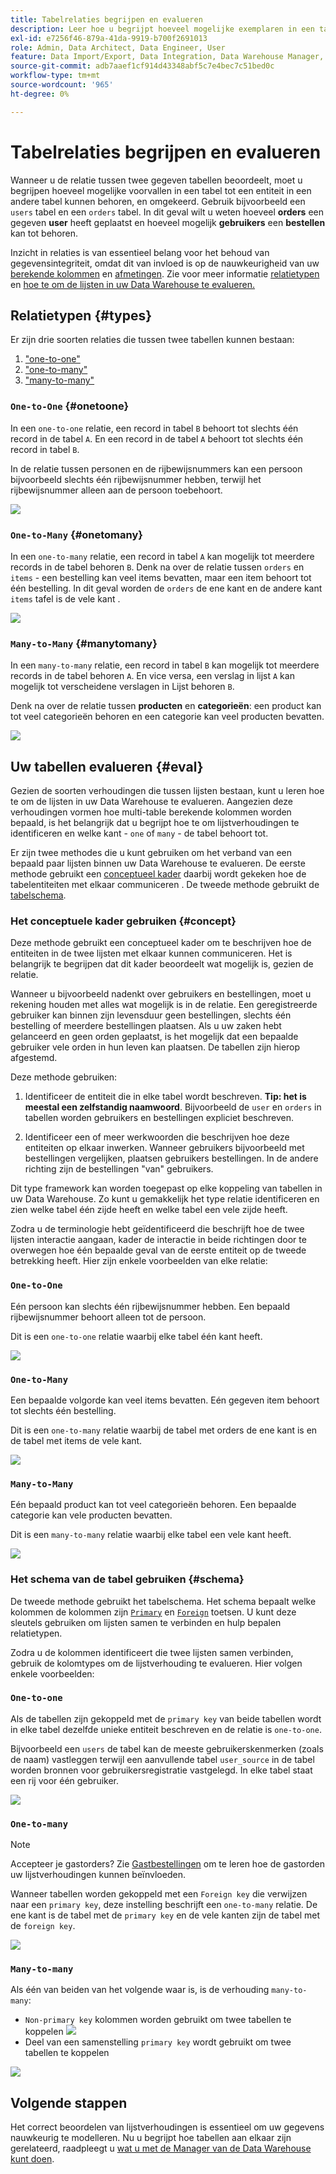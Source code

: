 ```yaml
---
title: Tabelrelaties begrijpen en evalueren
description: Leer hoe u begrijpt hoeveel mogelijke exemplaren in een tabel tot een entiteit in een andere tabel kunnen behoren.
exl-id: e7256f46-879a-41da-9919-b700f2691013
role: Admin, Data Architect, Data Engineer, User
feature: Data Import/Export, Data Integration, Data Warehouse Manager, Commerce Tables
source-git-commit: adb7aaef1cf914d43348abf5c7e4bec7c51bed0c
workflow-type: tm+mt
source-wordcount: '965'
ht-degree: 0%

---
```


# Tabelrelaties begrijpen en evalueren

Wanneer u de relatie tussen twee gegeven tabellen beoordeelt, moet u begrijpen hoeveel mogelijke voorvallen in een tabel tot een entiteit in een andere tabel kunnen behoren, en omgekeerd. Gebruik bijvoorbeeld een `users` tabel en een `orders` tabel. In dit geval wilt u weten hoeveel **orders** een gegeven **user** heeft geplaatst en hoeveel mogelijk **gebruikers** een **bestellen** kan tot behoren.

Inzicht in relaties is van essentieel belang voor het behoud van gegevensintegriteit, omdat dit van invloed is op de nauwkeurigheid van uw [berekende kolommen](../data-warehouse-mgr/creating-calculated-columns.md) en [afmetingen](../data-warehouse-mgr/manage-data-dimensions-metrics.md). Zie voor meer informatie [relatietypen](#types) en [hoe te om de lijsten in uw Data Warehouse te evalueren.](#eval)

## Relatietypen {#types}

Er zijn drie soorten relaties die tussen twee tabellen kunnen bestaan:

1. [&quot;one-to-one&quot;](#onetoone)
1. [&quot;one-to-many&quot;](#onetomany)
1. [&quot;many-to-many&quot;](#manytomany)

### `One-to-One` {#onetoone}

In een `one-to-one` relatie, een record in tabel `B` behoort tot slechts één record in de tabel `A`. En een record in de tabel `A` behoort tot slechts één record in tabel `B`.

In de relatie tussen personen en de rijbewijsnummers kan een persoon bijvoorbeeld slechts één rijbewijsnummer hebben, terwijl het rijbewijsnummer alleen aan de persoon toebehoort.

![](../../assets/one-to-one.png)

### `One-to-Many` {#onetomany}

In een `one-to-many` relatie, een record in tabel `A` kan mogelijk tot meerdere records in de tabel behoren `B`. Denk na over de relatie tussen `orders` en `items` - een bestelling kan veel items bevatten, maar een item behoort tot één bestelling. In dit geval worden de `orders` de ene kant en de andere kant `items` tafel is de vele kant .

![](../../assets/one-to-many_001.png)

### `Many-to-Many` {#manytomany}

In een `many-to-many` relatie, een record in tabel `B` kan mogelijk tot meerdere records in de tabel behoren `A`. En vice versa, een verslag in lijst `A` kan mogelijk tot verscheidene verslagen in Lijst behoren `B`.

Denk na over de relatie tussen **producten** en **categorieën**: een product kan tot veel categorieën behoren en een categorie kan veel producten bevatten.

![](../../assets/many-to-many.png)

## Uw tabellen evalueren {#eval}

Gezien de soorten verhoudingen die tussen lijsten bestaan, kunt u leren hoe te om de lijsten in uw Data Warehouse te evalueren. Aangezien deze verhoudingen vormen hoe multi-table berekende kolommen worden bepaald, is het belangrijk dat u begrijpt hoe te om lijstverhoudingen te identificeren en welke kant - `one` of `many` - de tabel behoort tot.

Er zijn twee methodes die u kunt gebruiken om het verband van een bepaald paar lijsten binnen uw Data Warehouse te evalueren. De eerste methode gebruikt een [conceptueel kader](#concept) daarbij wordt gekeken hoe de tabelentiteiten met elkaar communiceren . De tweede methode gebruikt de [tabelschema](#schema).

### Het conceptuele kader gebruiken {#concept}

Deze methode gebruikt een conceptueel kader om te beschrijven hoe de entiteiten in de twee lijsten met elkaar kunnen communiceren. Het is belangrijk te begrijpen dat dit kader beoordeelt wat mogelijk is, gezien de relatie.

Wanneer u bijvoorbeeld nadenkt over gebruikers en bestellingen, moet u rekening houden met alles wat mogelijk is in de relatie. Een geregistreerde gebruiker kan binnen zijn levensduur geen bestellingen, slechts één bestelling of meerdere bestellingen plaatsen. Als u uw zaken hebt gelanceerd en geen orden geplaatst, is het mogelijk dat een bepaalde gebruiker vele orden in hun leven kan plaatsen. De tabellen zijn hierop afgestemd.

Deze methode gebruiken:

1. Identificeer de entiteit die in elke tabel wordt beschreven. **Tip: het is meestal een zelfstandig naamwoord**. Bijvoorbeeld de `user` en `orders` in tabellen worden gebruikers en bestellingen expliciet beschreven.

1. Identificeer een of meer werkwoorden die beschrijven hoe deze entiteiten op elkaar inwerken. Wanneer gebruikers bijvoorbeeld met bestellingen vergelijken, plaatsen gebruikers bestellingen. In de andere richting zijn de bestellingen &quot;van&quot; gebruikers.

Dit type framework kan worden toegepast op elke koppeling van tabellen in uw Data Warehouse. Zo kunt u gemakkelijk het type relatie identificeren en zien welke tabel één zijde heeft en welke tabel een vele zijde heeft.

Zodra u de terminologie hebt geïdentificeerd die beschrijft hoe de twee lijsten interactie aangaan, kader de interactie in beide richtingen door te overwegen hoe één bepaalde geval van de eerste entiteit op de tweede betrekking heeft. Hier zijn enkele voorbeelden van elke relatie:

### `One-to-One`

Eén persoon kan slechts één rijbewijsnummer hebben. Een bepaald rijbewijsnummer behoort alleen tot de persoon.

Dit is een `one-to-one` relatie waarbij elke tabel één kant heeft.

![](../../assets/one-to-one3.png)

### `One-to-Many`

Een bepaalde volgorde kan veel items bevatten. Eén gegeven item behoort tot slechts één bestelling.

Dit is een `one-to-many` relatie waarbij de tabel met orders de ene kant is en de tabel met items de vele kant.

![](../../assets/one-to-many3.png)

### `Many-to-Many`

Eén bepaald product kan tot veel categorieën behoren. Een bepaalde categorie kan vele producten bevatten.

Dit is een `many-to-many` relatie waarbij elke tabel een vele kant heeft.

![](../../assets/many-to-many3.png)

### Het schema van de tabel gebruiken {#schema}

De tweede methode gebruikt het tabelschema. Het schema bepaalt welke kolommen de kolommen zijn [`Primary`](https://en.wikipedia.org/wiki/Unique_key) en [`Foreign`](https://en.wikipedia.org/wiki/Foreign_key) toetsen. U kunt deze sleutels gebruiken om lijsten samen te verbinden en hulp bepalen relatietypen.

Zodra u de kolommen identificeert die twee lijsten samen verbinden, gebruik de kolomtypes om de lijstverhouding te evalueren. Hier volgen enkele voorbeelden:

### `One-to-one`

Als de tabellen zijn gekoppeld met de `primary key` van beide tabellen wordt in elke tabel dezelfde unieke entiteit beschreven en de relatie is `one-to-one`.

Bijvoorbeeld een `users` de tabel kan de meeste gebruikerskenmerken (zoals de naam) vastleggen terwijl een aanvullende tabel `user_source` in de tabel worden bronnen voor gebruikersregistratie vastgelegd. In elke tabel staat een rij voor één gebruiker.

![](../../assets/one-to-one1.png)

### `One-to-many`

>[!NOTE]
>
>Accepteer je gastorders? Zie [Gastbestellingen](../data-warehouse-mgr/guest-orders.md) om te leren hoe de gastorden uw lijstverhoudingen kunnen beïnvloeden.

Wanneer tabellen worden gekoppeld met een `Foreign key` die verwijzen naar een `primary key`, deze instelling beschrijft een `one-to-many` relatie. De ene kant is de tabel met de `primary key` en de vele kanten zijn de tabel met de `foreign key`.

![](../../assets/one-to-many1.png)

### `Many-to-many`

Als één van beiden van het volgende waar is, is de verhouding `many-to-many`:

* `Non-primary key` kolommen worden gebruikt om twee tabellen te koppelen
  ![](../../assets/many-to-many1.png)
* Deel van een samenstelling `primary key` wordt gebruikt om twee tabellen te koppelen

![](../../assets/many-to-mnay2.png)

## Volgende stappen

Het correct beoordelen van lijstverhoudingen is essentieel om uw gegevens nauwkeurig te modelleren. Nu u begrijpt hoe tabellen aan elkaar zijn gerelateerd, raadpleegt u [wat u met de Manager van de Data Warehouse kunt doen](../data-warehouse-mgr/tour-dwm.md).
